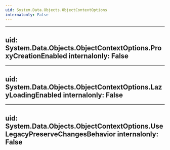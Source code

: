 ```yaml
---
uid: System.Data.Objects.ObjectContextOptions
internalonly: False
---
```


---
uid: System.Data.Objects.ObjectContextOptions.ProxyCreationEnabled
internalonly: False
---

---
uid: System.Data.Objects.ObjectContextOptions.LazyLoadingEnabled
internalonly: False
---

---
uid: System.Data.Objects.ObjectContextOptions.UseLegacyPreserveChangesBehavior
internalonly: False
---

